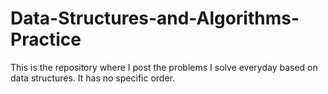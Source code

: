 # Data-Structures-and-Algorithms-Practice
This is the repository where I post the problems I solve everyday based on data structures. It has no specific order.
